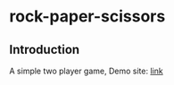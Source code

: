 # rock-paper-scissors

## Introduction
A simple two player game, Demo site: [link](http://pk.land/game/rock%E2%80%93paper%E2%80%93scissors)

